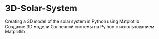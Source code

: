 # 3D-Solar-System
Creating a 3D model of the solar system in Python using Matplotlib 
Создание 3D модели Солнечной системы на Python с использованием Matplotlib
